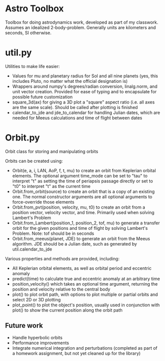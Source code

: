 # Astro Toolbox
Toolbox for doing astrodynamics work, developed as part of my classwork. Assumes an idealized 2-body-problem.
Generally units are kilometers and seconds, SI otherwise.

# util.py
Utilities to make life easier:
- Values for mu and planetary radius for Sol and all nine planets (yes, this includes Pluto, no matter what the official designation is)
- Wrappers around numpy's degrees/radian conversion, linalg.norm, and unit vector creation. Provided for ease of typing and to encapsulate for possible future customization
- square_3d(ax) for giving a 3D plot a "square" aspect ratio (i.e. all axes are the same scale). Should be called after plotting is finished
- calendar_to_jde and jde_to_calendar for handling Julian dates, which are needed for Meeus calculations and time of flight between dates

# Orbit.py
Orbit class for storing and manipulating orbits

Orbits can be created using:
- Orbit(e, a, i, LAN, AoP, f, t, mu) to create an orbit from Keplerian orbital elements. The optional argument time_mode can be set to "tau" to interpret "t" as setting the time of periapsis passage directly or set to "t0" to interpret "t" as the current time
- Orbit.from_orbit(source) to create an orbit that is a copy of an existing one. The normal constructor arguments are all optional arguments to force-override those elements
- Orbit.from_pvt(position, velocity, mu, t0) to create an orbit from a position vector, velocity vector, and time. Primarily used when solving Lambert's Problem
- Orbit.from_Lambert(position_1, position_2, tof, mu) to generate a transfer orbit for the given positions and time of flight by solving Lambert's Problem. Note: tof should be in seconds
- Orbit.from_meeus(planet, JDE) to generate an orbit from the Meeus algorithm. JDE should be a Julian date, such as generated by util.calendar_to_jde

Various properties and methods are provided, including:
- All Keplerian orbital elements, as well as orbital period and eccentric anomaly
- predict(time) to calculate true and eccentric anomaly at an arbitrary time
- position_velocity() which takes an optional time argument, returning the position and velocity relative to the central body
- plot() to plot orbit path, with options to plot multiple or partial orbits and select 2D or 3D plotting
- plot_point() to plot the object's position, usually used in conjunction with plot() to show the current position along the orbit path

## Future work
- Handle hyperbolic orbits
- Performance improvements
- Integrate numerical integration and perturbations (completed as part of a homework assignment, but not yet cleaned up for the library)
